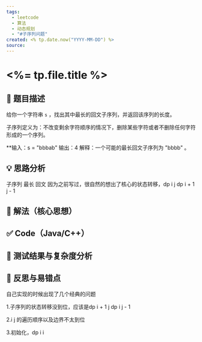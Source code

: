 ```yaml
---
tags:
  - leetcode
  - 算法
  - 动态规划
  - "#子序列问题"
created: <% tp.date.now("YYYY-MM-DD") %>
source:
---
```



# <%= tp.file.title %>

## 📘 题目描述
给你一个字符串 `s` ，找出其中最长的回文子序列，并返回该序列的长度。

子序列定义为：不改变剩余字符顺序的情况下，删除某些字符或者不删除任何字符形成的一个序列。

**输入：s = "bbbab"
输出：4
解释：一个可能的最长回文子序列为 "bbbb" 。


## 💡 思路分析

子序列 最长 回文
因为之前写过，很自然的想出了核心的状态转移，dp i j  dp i + 1 j - 1



 
## 🧠 解法（核心思想）

## ✅ Code（Java/C++）

## 🧪 测试结果与复杂度分析

## 🔄 反思与易错点


自己实现的时候出现了几个经典的问题

1.子序列的状态转移没到位，应该是dp i + 1  j   dp i j - 1

2.i j 的遍历顺序以及边界不太到位

3.初始化，dp i i